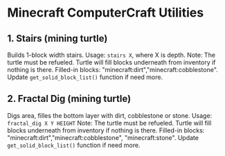 # Minecraft ComputerCraft Utilities

## 1. Stairs (mining turtle)
Builds 1-block width stairs.
Usage: `stairs X`, where X is depth.
Note: The turtle must be refueled. Turtle will fill blocks underneath from inventory if nothing is there. Filled-in blocks: "minecraft:dirt","minecraft:cobblestone". Update `get_solid_block_list()` function if need more.

## 2. Fractal Dig (mining turtle)
Digs area, filles the bottom layer with dirt, cobblestone or stone.
Usage: `fractal_dig X Y HEIGHT`
Note: The turtle must be refueled. Turtle will fill blocks underneath from inventory if nothing is there. Filled-in blocks: "minecraft:dirt","minecraft:cobblestone", "minecraft:stone". Update `get_solid_block_list()` function if need more.
